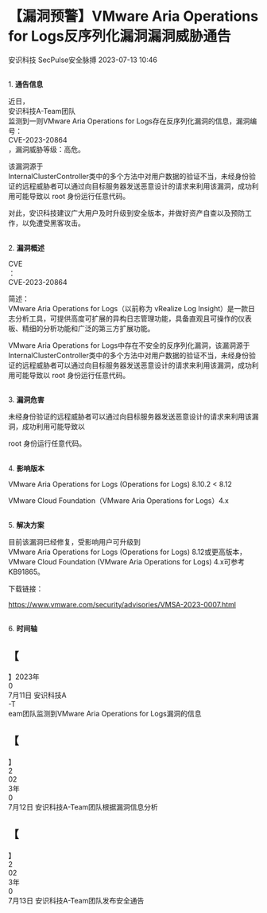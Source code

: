 #  【漏洞预警】VMware Aria Operations for Logs反序列化漏洞漏洞威胁通告   
安识科技  SecPulse安全脉搏   2023-07-13 10:46  
  
##   
  
1. **通告信息**  
  
  
  
近日，  
安识科技A-Team团队  
监测到一则VMware Aria Operations for Logs存在反序列化漏洞的信息，漏洞编号：  
CVE-2023-20864  
，漏洞威胁等级：高危。  
  
该漏洞源于  
InternalClusterController类中的多个方法中对用户数据的验证不当，未经身份验证的远程威胁者可以通过向目标服务器发送恶意设计的请求来利用该漏洞，成功利用可能导致以 root 身份运行任意代码。  
  
对此，安识科技建议广大用户及时升级到安全版本，并做好资产自查以及预防工作，以免遭受黑客攻击。  
##   
  
2. **漏洞概述**  
  
  
  
CVE  
：  
CVE-2023-20864  
  
简述：  
VMware Aria Operations for Logs（以前称为 vRealize Log Insight）是一款日志分析工具，可提供高度可扩展的异构日志管理功能，具备直观且可操作的仪表板、精细的分析功能和广泛的第三方扩展功能。  
  
VMware Aria Operations for Logs中存在不安全的反序列化漏洞，该漏洞源于InternalClusterController类中的多个方法中对用户数据的验证不当，未经身份验证的远程威胁者可以通过向目标服务器发送恶意设计的请求来利用该漏洞，成功利用可能导致以 root 身份运行任意代码。  
##   
  
3. **漏洞危害**  
  
  
  
未经身份验证的远程威胁者可以通过向目标服务器发送恶意设计的请求来利用该漏洞，成功利用可能导致以  
   
root 身份运行任意代码。  
##   
  
4. **影响版本**  
  
  
  
VMware Aria Operations for Logs (Operations for Logs) 8.10.2 < 8.12  
  
VMware Cloud Foundation（VMware Aria Operations for Logs）4.x  
##   
  
5. **解决方案**  
  
  
  
目前该漏洞已经修复，受影响用户可升级到  
VMware Aria Operations for Logs (Operations for Logs) 8.12或更高版本，VMware Cloud Foundation (VMware Aria Operations for Logs) 4.x可参考KB91865。  
  
下载链接：  
  
https://www.vmware.com/security/advisories/VMSA-2023-0007.html  
##   
  
6. **时间轴**  
  
  
  
【  
-  
】2023年  
0  
7月11日 安识科技A  
-T  
eam团队监测到VMware Aria Operations for Logs漏洞的信息  
  
【  
-  
】  
2  
02  
3年  
0  
7月12日 安识科技A-Team团队根据漏洞信息分析  
  
【  
-  
】  
2  
02  
3年  
0  
7月13日 安识科技A-Team团队发布安全通告  
  
  
  
  
